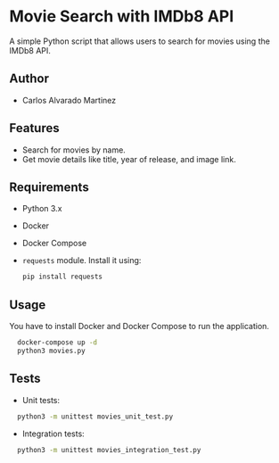 # Movie Search with IMDb8 API

A simple Python script that allows users to search for movies using the IMDb8 API.


## Author

- Carlos Alvarado Martinez

## Features

- Search for movies by name.
- Get movie details like title, year of release, and image link.

## Requirements

- Python 3.x
- Docker
- Docker Compose
- `requests` module. Install it using:

  ```bash
  pip install requests
  ```
  
## Usage

You have to install Docker and Docker Compose to run the application.
  ```bash
    docker-compose up -d
    python3 movies.py
  ```

## Tests 

 - Unit tests:

  ```bash
    python3 -m unittest movies_unit_test.py
  ```
 - Integration tests:
  ```bash
    python3 -m unittest movies_integration_test.py
  ```
